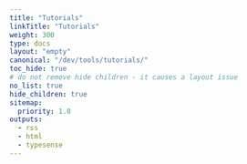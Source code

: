 ```yaml
---
title: "Tutorials"
linkTitle: "Tutorials"
weight: 300
type: docs
layout: "empty"
canonical: "/dev/tools/tutorials/"
toc_hide: true
# do not remove hide children - it causes a layout issue
no_list: true
hide_children: true
sitemap:
  priority: 1.0
outputs:
  - rss
  - html
  - typesense
---
```

